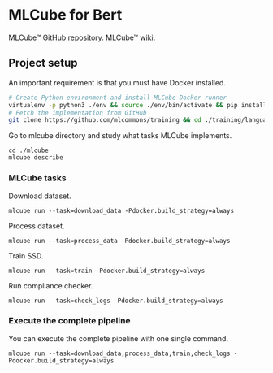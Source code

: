 # MLCube for Bert

MLCube™ GitHub [repository](https://github.com/mlcommons/mlcube). MLCube™ [wiki](https://mlcommons.github.io/mlcube/).

## Project setup

An important requirement is that you must have Docker installed.

```bash
# Create Python environment and install MLCube Docker runner 
virtualenv -p python3 ./env && source ./env/bin/activate && pip install mlcube-docker
# Fetch the implementation from GitHub
git clone https://github.com/mlcommons/training && cd ./training/language_model/tensorflow/bert
```

Go to mlcube directory and study what tasks MLCube implements.
```shell
cd ./mlcube
mlcube describe
```

### MLCube tasks

Download dataset.

```shell
mlcube run --task=download_data -Pdocker.build_strategy=always
```

Process dataset.
```shell
mlcube run --task=process_data -Pdocker.build_strategy=always
```

Train SSD.
```shell
mlcube run --task=train -Pdocker.build_strategy=always
```

Run compliance checker.
```shell
mlcube run --task=check_logs -Pdocker.build_strategy=always
```

### Execute the complete pipeline

You can execute the complete pipeline with one single command.
```shell
mlcube run --task=download_data,process_data,train,check_logs -Pdocker.build_strategy=always
```